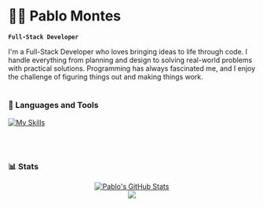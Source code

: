 # 🧙🏼 Pablo Montes

**`Full-Stack Developer`**

I'm a Full-Stack Developer who loves bringing ideas to life through code. I handle everything from planning and design to solving real-world problems with practical solutions. Programming has always fascinated me, and I enjoy the challenge of figuring things out and making things work.

#

### 🧰 Languages and Tools

[![My Skills](https://skillicons.dev/icons?i=html,css,js,ts,react,redux,next,tailwind,nodejs,express,mongodb,postgres,docker,git)](https://skillicons.dev)

<br />

#

### 📊 Stats

<div align="center">
  <a href="https://github.com/itspablomontes">
    <img alt="Pablo's GitHub Stats" src="https://github-readme-stats.vercel.app/api?username=itspablomontes&show_icons=true&count_private=true&theme=tokyonight&hide_border=true" />
  </a>
  <br />
  <a href="http://www.github.com/itspablomontes">
    <img src="https://github-readme-streak-stats.herokuapp.com/?user=itspablomontes&theme=tokyonight&hide_border=true" />
  </a>
</div>
